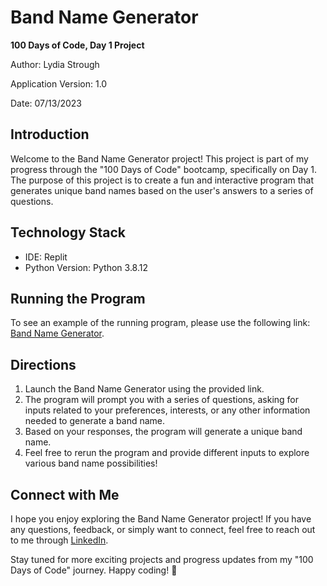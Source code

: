 # Band Name Generator

**100 Days of Code, Day 1 Project**

Author: Lydia Strough

Application Version: 1.0

Date: 07/13/2023

## Introduction

Welcome to the Band Name Generator project! This project is part of my progress through the "100 Days of Code" bootcamp, specifically on Day 1. The purpose of this project is to create a fun and interactive program that generates unique band names based on the user's answers to a series of questions.

## Technology Stack

- IDE: Replit
- Python Version: Python 3.8.12

## Running the Program

To see an example of the running program, please use the following link: [Band Name Generator](https://replit.com/@appbrewery/band-name-generator-end).

## Directions

1. Launch the Band Name Generator using the provided link.
2. The program will prompt you with a series of questions, asking for inputs related to your preferences, interests, or any other information needed to generate a band name.
3. Based on your responses, the program will generate a unique band name.
4. Feel free to rerun the program and provide different inputs to explore various band name possibilities!

## Connect with Me

I hope you enjoy exploring the Band Name Generator project! If you have any questions, feedback, or simply want to connect, feel free to reach out to me through [LinkedIn](https://www.linkedin.com/in/lydia-strough/).

Stay tuned for more exciting projects and progress updates from my "100 Days of Code" journey. Happy coding! 🎸

